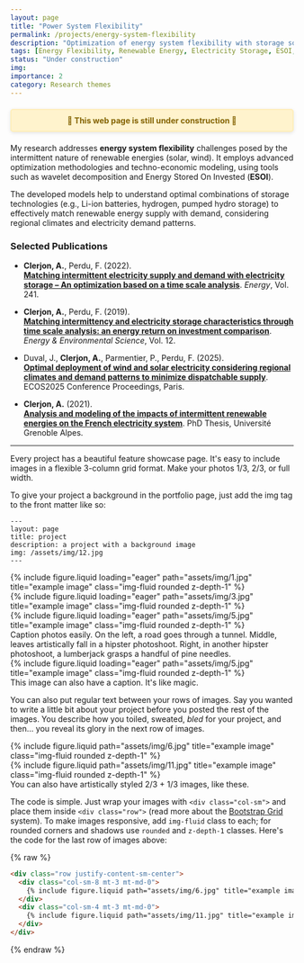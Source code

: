 ```yaml
---
layout: page
title: "Power System Flexibility"
permalink: /projects/energy-system-flexibility
description: "Optimization of energy system flexibility with storage solutions, renewable energy integration, and innovative techno-economic models."
tags: [Energy Flexibility, Renewable Energy, Electricity Storage, ESOI, Optimization]
status: "Under construction"
img:
importance: 2
category: Research themes
---
```


<div style="background-color: #fff3cd; color: #856404; border: 2px solid #ffeeba; padding: 10px 20px; margin: 20px 0; border-radius: 5px; font-weight: bold; text-align: center; box-shadow: 0 2px 6px rgba(0,0,0,0.1);">
  🚧 This web page is still under construction 🚧
</div>

My research addresses **energy system flexibility** challenges posed by the intermittent nature of renewable energies (solar, wind). It employs advanced optimization methodologies and techno-economic modeling, using tools such as wavelet decomposition and Energy Stored On Invested (**ESOI**).

The developed models help to understand optimal combinations of storage technologies (e.g., Li-ion batteries, hydrogen, pumped hydro storage) to effectively match renewable energy supply with demand, considering regional climates and electricity demand patterns.

### Selected Publications

- **Clerjon, A.**, Perdu, F. (2022).  
[**Matching intermittent electricity supply and demand with electricity storage – An optimization based on a time scale analysis**](https://doi.org/10.1016/j.energy.2021.122799). *Energy*, Vol. 241.

- **Clerjon, A.**, Perdu, F. (2019).  
[**Matching intermittency and electricity storage characteristics through time scale analysis: an energy return on investment comparison**](https://doi.org/10.1039/C8EE01940A). *Energy & Environmental Science*, Vol. 12.

- Duval, J., **Clerjon, A.**, Parmentier, P., Perdu, F. (2025).  
[**Optimal deployment of wind and solar electricity considering regional climates and demand patterns to minimize dispatchable supply**](https://cea.hal.science/cea-05141769). ECOS2025 Conference Proceedings, Paris.

- **Clerjon, A.** (2021).  
[**Analysis and modeling of the impacts of intermittent renewable energies on the French electricity system**](https://theses.hal.science/tel-03230033). PhD Thesis, Université Grenoble Alpes.


---

Every project has a beautiful feature showcase page.
It's easy to include images in a flexible 3-column grid format.
Make your photos 1/3, 2/3, or full width.

To give your project a background in the portfolio page, just add the img tag to the front matter like so:

    ---
    layout: page
    title: project
    description: a project with a background image
    img: /assets/img/12.jpg
    ---

<div class="row">
    <div class="col-sm mt-3 mt-md-0">
        {% include figure.liquid loading="eager" path="assets/img/1.jpg" title="example image" class="img-fluid rounded z-depth-1" %}
    </div>
    <div class="col-sm mt-3 mt-md-0">
        {% include figure.liquid loading="eager" path="assets/img/3.jpg" title="example image" class="img-fluid rounded z-depth-1" %}
    </div>
    <div class="col-sm mt-3 mt-md-0">
        {% include figure.liquid loading="eager" path="assets/img/5.jpg" title="example image" class="img-fluid rounded z-depth-1" %}
    </div>
</div>
<div class="caption">
    Caption photos easily. On the left, a road goes through a tunnel. Middle, leaves artistically fall in a hipster photoshoot. Right, in another hipster photoshoot, a lumberjack grasps a handful of pine needles.
</div>
<div class="row">
    <div class="col-sm mt-3 mt-md-0">
        {% include figure.liquid loading="eager" path="assets/img/5.jpg" title="example image" class="img-fluid rounded z-depth-1" %}
    </div>
</div>
<div class="caption">
    This image can also have a caption. It's like magic.
</div>

You can also put regular text between your rows of images.
Say you wanted to write a little bit about your project before you posted the rest of the images.
You describe how you toiled, sweated, _bled_ for your project, and then... you reveal its glory in the next row of images.

<div class="row justify-content-sm-center">
    <div class="col-sm-8 mt-3 mt-md-0">
        {% include figure.liquid path="assets/img/6.jpg" title="example image" class="img-fluid rounded z-depth-1" %}
    </div>
    <div class="col-sm-4 mt-3 mt-md-0">
        {% include figure.liquid path="assets/img/11.jpg" title="example image" class="img-fluid rounded z-depth-1" %}
    </div>
</div>
<div class="caption">
    You can also have artistically styled 2/3 + 1/3 images, like these.
</div>

The code is simple.
Just wrap your images with `<div class="col-sm">` and place them inside `<div class="row">` (read more about the <a href="https://getbootstrap.com/docs/4.4/layout/grid/">Bootstrap Grid</a> system).
To make images responsive, add `img-fluid` class to each; for rounded corners and shadows use `rounded` and `z-depth-1` classes.
Here's the code for the last row of images above:

{% raw %}

```html
<div class="row justify-content-sm-center">
  <div class="col-sm-8 mt-3 mt-md-0">
    {% include figure.liquid path="assets/img/6.jpg" title="example image" class="img-fluid rounded z-depth-1" %}
  </div>
  <div class="col-sm-4 mt-3 mt-md-0">
    {% include figure.liquid path="assets/img/11.jpg" title="example image" class="img-fluid rounded z-depth-1" %}
  </div>
</div>
```

{% endraw %}

